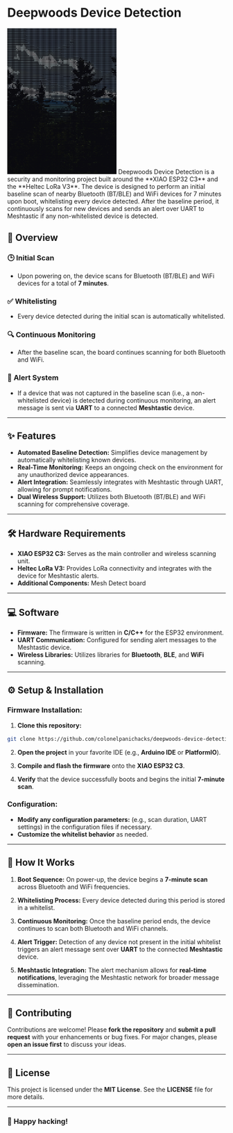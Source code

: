 # Deepwoods Device Detection
<img src="deepwoods.png" alt="deepwoods" style="width:50%; height:25%;">
Deepwoods Device Detection is a security and monitoring project built around the **XIAO ESP32 C3** and the **Heltec LoRa V3**. The device is designed to perform an initial baseline scan of nearby Bluetooth (BT/BLE) and WiFi devices for 7 minutes upon boot, whitelisting every device detected. After the baseline period, it continuously scans for new devices and sends an alert over UART to Meshtastic if any non-whitelisted device is detected.

## 🚀 **Overview**

### 🕒 **Initial Scan**
- Upon powering on, the device scans for Bluetooth (BT/BLE) and WiFi devices for a total of **7 minutes**.

### ✅ **Whitelisting**
- Every device detected during the initial scan is automatically whitelisted.

### 🔍 **Continuous Monitoring**
- After the baseline scan, the board continues scanning for both Bluetooth and WiFi.

### 🚨 **Alert System**
- If a device that was not captured in the baseline scan (i.e., a non-whitelisted device) is detected during continuous monitoring, an alert message is sent via **UART** to a connected **Meshtastic** device.

---

## ✨ **Features**

- **Automated Baseline Detection:** Simplifies device management by automatically whitelisting known devices.
- **Real-Time Monitoring:** Keeps an ongoing check on the environment for any unauthorized device appearances.
- **Alert Integration:** Seamlessly integrates with Meshtastic through UART, allowing for prompt notifications.
- **Dual Wireless Support:** Utilizes both Bluetooth (BT/BLE) and WiFi scanning for comprehensive coverage.

---

## 🛠 **Hardware Requirements**

- **XIAO ESP32 C3:** Serves as the main controller and wireless scanning unit.
- **Heltec LoRa V3:** Provides LoRa connectivity and integrates with the device for Meshtastic alerts.
- **Additional Components:** Mesh Detect board

---

## 💻 **Software**

- **Firmware:** The firmware is written in **C/C++** for the ESP32 environment.
- **UART Communication:** Configured for sending alert messages to the Meshtastic device.
- **Wireless Libraries:** Utilizes libraries for **Bluetooth**, **BLE**, and **WiFi** scanning.

---

## ⚙️ **Setup & Installation**

### **Firmware Installation:**

1. **Clone this repository:**
```bash
git clone https://github.com/colonelpanichacks/deepwoods-device-detection.git
```

2. **Open the project** in your favorite IDE (e.g., **Arduino IDE** or **PlatformIO**).

3. **Compile and flash the firmware** onto the **XIAO ESP32 C3**.

4. **Verify** that the device successfully boots and begins the initial **7-minute scan**.

### **Configuration:**

- **Modify any configuration parameters:** (e.g., scan duration, UART settings) in the configuration files if necessary.
- **Customize the whitelist behavior** as needed.

---

## 🔧 **How It Works**

1. **Boot Sequence:** On power-up, the device begins a **7-minute scan** across Bluetooth and WiFi frequencies.

2. **Whitelisting Process:** Every device detected during this period is stored in a whitelist.

3. **Continuous Monitoring:** Once the baseline period ends, the device continues to scan both Bluetooth and WiFi channels.

4. **Alert Trigger:** Detection of any device not present in the initial whitelist triggers an alert message sent over **UART** to the connected **Meshtastic** device.

5. **Meshtastic Integration:** The alert mechanism allows for **real-time notifications**, leveraging the Meshtastic network for broader message dissemination.

---

## 🤝 **Contributing**

Contributions are welcome! Please **fork the repository** and **submit a pull request** with your enhancements or bug fixes. For major changes, please **open an issue first** to discuss your ideas.

---

## 📄 **License**

This project is licensed under the **MIT License**. See the **LICENSE** file for more details.

---

### 🎯 **Happy hacking!**

